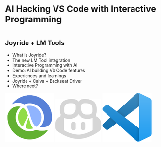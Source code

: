 <div class="slide">

# AI Hacking VS Code with Interactive Programming


<div class="row">
<div class="column col-6">

## Joyride + LM Tools

- What is Joyride?
- The new LM Tool integration
- Interactive Programming with AI
- Demo: AI building VS Code features
- Experiences and learnings
- Joyride + Calva + Backseat Driver
- Where next?

</div>

<div class="column col-6 icon-gallery vcenter">
<img src="images/clj.png" height=160>
<img src="images/copilot-icon-light.png" height=140>
<img src="images/vscode.png" height=160>
</div>

</div>
